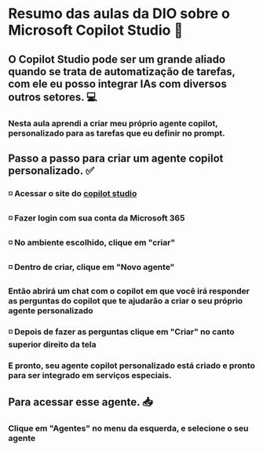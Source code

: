 # Resumo das aulas da DIO sobre o Microsoft Copilot Studio 🤖

## O Copilot Studio pode ser um grande aliado quando se trata de automatização de tarefas, com ele eu posso integrar IAs com diversos outros setores. 💻

### Nesta aula aprendi a criar meu próprio agente copilot, personalizado para as tarefas que eu definir no prompt.

## Passo a passo para criar um agente copilot personalizado. ✅

### ◽ Acessar o site do [copilot studio](https://copilotstudio.microsoft.com/)
### ◽ Fazer login com sua conta da Microsoft 365
### ◽ No ambiente escolhido, clique em "criar"
### ◽ Dentro de criar, clique em "Novo agente"
### Então abrirá um chat com o copilot em que você irá responder as perguntas do copilot que te ajudarão a criar o seu próprio agente personalizado
### ◽ Depois de fazer as perguntas clique em "Criar" no canto superior direito da tela
### E pronto, seu agente copilot personalizado está criado e pronto para ser integrado em serviços especiais.

## Para acessar esse agente. 📥

### Clique em "Agentes" no menu da esquerda, e selecione o seu agente
